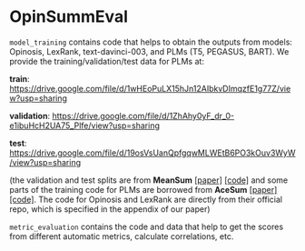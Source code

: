 # OpinSummEval
``model_training`` contains code that helps to obtain the outputs from models: Opinosis, LexRank, text-davinci-003, and PLMs (T5, PEGASUS, BART). We provide the training/validation/test data for PLMs at:

**train**: https://drive.google.com/file/d/1wHEoPuLX15hJn12AIbkvDImqzfE1g77Z/view?usp=sharing

**validation**: https://drive.google.com/file/d/1ZhAhy0yF_dr_0-e1ibuHcH2UA75_Plfe/view?usp=sharing

**test**: https://drive.google.com/file/d/19osVsUanQpfgqwMLWEtB6PO3kOuv3WyW/view?usp=sharing

(the validation and test splits are from **MeanSum** [[paper]](https://proceedings.mlr.press/v97/chu19b/chu19b.pdf) [[code]](https://github.com/sosuperic/MeanSum) and some parts of the training code for PLMs are borrowed from **AceSum** [[paper]](https://aclanthology.org/2021.emnlp-main.528.pdf) [[code]](https://github.com/rktamplayo/AceSum). The code for Opinosis and LexRank are directly from their official repo, which is specified in the appendix of our paper)

``metric_evaluation`` contains the code and data that help to get the scores from different automatic metrics, calculate correlations, etc.
